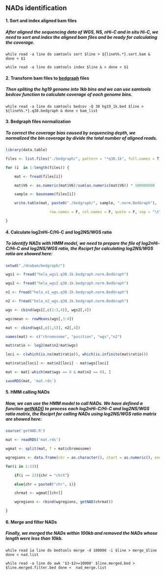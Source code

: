 ## NADs identification

#### 1. Sort and index aligned bam files

##### After aligned the sequencing data of WGS, NS, nHi-C and *in situ* Hi-C, we need to sort and index the aligned bam files and be ready for calculating the coverage. 

```shell
while read -a line do samtools sort $line > ${line%%.*}.sort.bam & done < $1

while read -a line do samtools index $line & > done < $1
```

#### 2. Transform bam files to [bedgraph](http://genome.ucsc.edu/goldenpath/help/bedgraph.html) files

##### Then spliting the hg19 genome into 1kb bins and we can use samtools bedcov function to calculate coverage of each genome bins.

```shell
while read -a line do samtools bedcov -Q 30 hg19_1k.bed $line > ${line%%.*}.q30.bedgraph & done < bam_list
```

#### 3. Bedgraph files normalization

##### To correct the coverage bias caused by sequencing depth, we normalized the bin coverage by divide the total number of aligned reads.

```R
library(data.table)

files <- list.files("./bedgraph/", pattern = "*q30.1k", full.names = T)

for (i  in 1:length(files)) {

	mat <- fread(files[i])

	mat$V6 <- as.numeric(mat$V6)/sum(as.numeric(mat$V6)) * 100000000

	sample <- basename(files[i])

	write.table(mat, paste0("./bedgraph/", sample, ".norm.BedGraph"),

					row.names = F, col.names = F, quote = F, sep = "\t")

}
```

#### 4. Calculate log2nHi-C/Hi-C and log2NS/WGS ratio

##### To identify NADs with HMM model, we need to prepare the file of log2nHi-C/Hi-C and log2NS/WGS ratio, the Rsciprt for calculating log2NS/WGS ratio are showed here:

```R
setwd("./dnabam/bedgraph/")

wgs1 <- fread("hela_wgs1.q30.1k.bedgraph.norm.BedGraph")

wgs2 <- fread("hela_wgs2.q30.1k.bedgraph.norm.BedGraph")

n1 <- fread("hela_n1_wgs.q30.1k.bedgraph.norm.BedGraph")

n2 <- fread("hela_n2_wgs.q30.1k.bedgraph.norm.BedGraph")

wgs <- cbind(wgs1[,c(1:3,4)], wgs2[,4])

wgs$mean <- rowMeans(wgs[,3:4])

mat <- cbind(wgs[,c(1,5)], n2[,4])

names(mat) <- c("chromosome", "position", "wgs","n2")

mat$ratio <- log2(mat$n2/mat$wgs)

loci <- c(which(is.na(mat$ratio)), which(is.infinite(mat$ratio)))

mat$ratio[loci] <- mat$n2[loci] - mat$wgs[loci]

mat <- mat[-which(mat$wgs == 0 & mat$n2 == 0), ]

saveRDS(mat, 'mat.rds')
```

#### 5. HMM calling NADs

##### Now, we can use the HMM model to call NADs. We have defined a function [getNAD()](https://github.com/ChengLiLab/nHi-C/blob/main/data_processing/getNAD.R) to process each log2nHi-C/Hi-C and log2NS/WGS ratio matrix, the Rsciprt for calling NADs using  log2NS/WGS ratio matrix are showed here:

```R
source('getNAD.R')

mat <- readRDS('mat.rds')

wgmat <- split(mat, f = mat$chromosome)

wgregions <- data.frame(chr = as.character(), start = as.numeric(), end = as.numeric())

for(i in 1:23){

	if(i == 23){chr = "chrX"}

	else{chr = paste0("chr", i)}

	chrmat <- wgmat[[chr]]

	wgregions <- rbind(wgregions, getNAD(chrmat))

}
```

#### 6. Merge and filter NADs

##### Finally, we merged the NADs within 100kb and removed the NADs whose length were   less than 10kb.

```shell
while read ia line do bedtools merge -d 100000 -i $line > merge_$line done < nad.list

while read -a line do awk '$3-$2>=10000' $line.merged.bed > $line.merged.filter.bed done <  nad_merge.list
```
